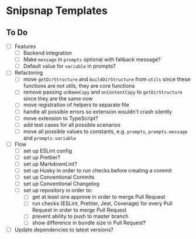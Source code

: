 # Snipsnap Templates

## To Do

- [ ] Features
  - [ ] Backend integration
  - [ ] Make `message` in `prompts` optional with fallback message?
  - [ ] Default value for `variable` in prompts?
- [ ] Refactoring
  - [ ] move `getDirStructure` and `buildDirStructure` from `utils` since these functions are not utils, they are core functions
  - [ ] remove passing `onNameCopy` and `onContentCopy` to `getDirStructure` since they are the same now
  - [ ] move registration of helpers to separate file
  - [ ] handle all possible errors so extension wouldn't crash silently
  - [ ] move extension to TypeScript?
  - [ ] add test cases for all possible scenarios
  - [ ] move all possible values to constants, e.g. `prompts`, `prompts.message` and `prompts.variable`
- [ ] Flow
  - [ ] set up ESLint config
  - [ ] set up Prettier?
  - [ ] set up MarkdownLint?
  - [ ] set up Husky in order to run checks before creating a commit
  - [ ] set up Conventional Commits
  - [ ] set up Conventional Changelog
  - [ ] set up repository in order to:
    - [ ] get at least one approve in order to merge Pull Request
    - [ ] run checks (ESLint, Prettier, Jest, Coverage) for every Pull Request in order to merge Pull Request
    - [ ] prevent ability to push to master branch
    - [ ] show difference in bundle size in Pull Request?
- [ ] Update dependencies to latest versions?
